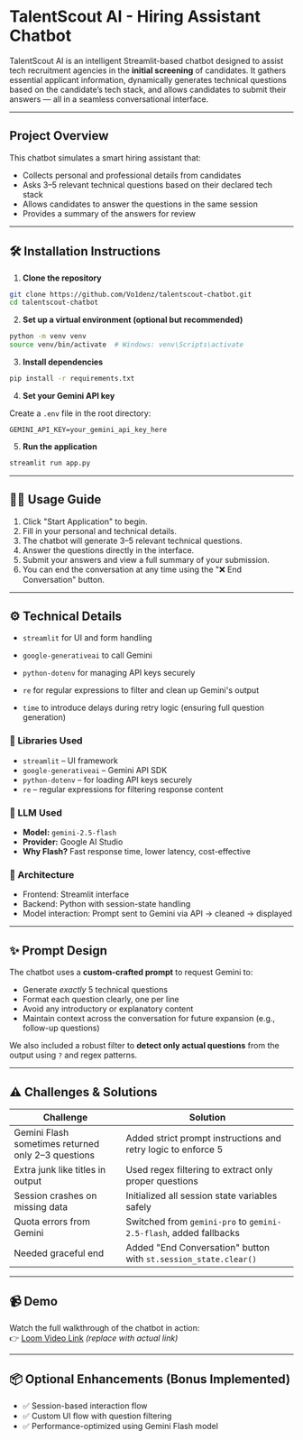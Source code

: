 
# TalentScout AI - Hiring Assistant Chatbot

TalentScout AI is an intelligent Streamlit-based chatbot designed to assist tech recruitment agencies in the **initial screening** of candidates. It gathers essential applicant information, dynamically generates technical questions based on the candidate’s tech stack, and allows candidates to submit their answers — all in a seamless conversational interface.

---

## Project Overview

This chatbot simulates a smart hiring assistant that:
- Collects personal and professional details from candidates
- Asks 3–5 relevant technical questions based on their declared tech stack
- Allows candidates to answer the questions in the same session
- Provides a summary of the answers for review

---

## 🛠 Installation Instructions

1. **Clone the repository**
```bash
git clone https://github.com/Vo1denz/talentscout-chatbot.git
cd talentscout-chatbot
```

2. **Set up a virtual environment (optional but recommended)**
```bash
python -m venv venv
source venv/bin/activate  # Windows: venv\Scripts\activate
```

3. **Install dependencies**
```bash
pip install -r requirements.txt
```

4. **Set your Gemini API key**

Create a `.env` file in the root directory:
```
GEMINI_API_KEY=your_gemini_api_key_here
```

5. **Run the application**
```bash
streamlit run app.py
```

---

## 🧑‍💻 Usage Guide

1. Click "Start Application" to begin.
2. Fill in your personal and technical details.
3. The chatbot will generate 3–5 relevant technical questions.
4. Answer the questions directly in the interface.
5. Submit your answers and view a full summary of your submission.
6. You can end the conversation at any time using the "❌ End Conversation" button.

---

## ⚙️ Technical Details
- `streamlit` for UI and form handling

- `google-generativeai` to call            Gemini                                                                                                                                        

- `python-dotenv` for managing API keys securely

- `re` for regular expressions to filter and clean up Gemini's output

- `time` to introduce delays during retry logic (ensuring full question generation)

### 🧰 Libraries Used
- `streamlit` – UI framework
- `google-generativeai` – Gemini API SDK
- `python-dotenv` – for loading API keys securely
- `re` – regular expressions for filtering response content

### 🧠 LLM Used
- **Model:** `gemini-2.5-flash`
- **Provider:** Google AI Studio
- **Why Flash?** Fast response time, lower latency, cost-effective

### 🧱 Architecture
- Frontend: Streamlit interface
- Backend: Python with session-state handling
- Model interaction: Prompt sent to Gemini via API → cleaned → displayed

---

## ✨ Prompt Design

The chatbot uses a **custom-crafted prompt** to request Gemini to:
- Generate *exactly* 5 technical questions
- Format each question clearly, one per line
- Avoid any introductory or explanatory content
- Maintain context across the conversation for future expansion (e.g., follow-up questions)

We also included a robust filter to **detect only actual questions** from the output using `?` and regex patterns.

---

## ⚠️ Challenges & Solutions

| Challenge | Solution |
|----------|----------|
| Gemini Flash sometimes returned only 2–3 questions | Added strict prompt instructions and retry logic to enforce 5 |
| Extra junk like titles in output | Used regex filtering to extract only proper questions |
| Session crashes on missing data | Initialized all session state variables safely |
| Quota errors from Gemini | Switched from `gemini-pro` to `gemini-2.5-flash`, added fallbacks |
| Needed graceful end | Added "End Conversation" button with `st.session_state.clear()` |

---

## 📹 Demo

Watch the full walkthrough of the chatbot in action:  
👉 [Loom Video Link](https://loom.com/) *(replace with actual link)*

---

## 📦 Optional Enhancements (Bonus Implemented)

- ✅ Session-based interaction flow
- ✅ Custom UI flow with question filtering
- ✅ Performance-optimized using Gemini Flash model




